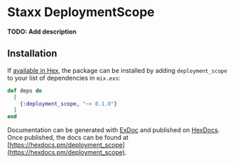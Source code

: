 # Staxx DeploymentScope

**TODO: Add description**

## Installation

If [available in Hex](https://hex.pm/docs/publish), the package can be installed
by adding `deployment_scope` to your list of dependencies in `mix.exs`:

```elixir
def deps do
  [
    {:deployment_scope, "~> 0.1.0"}
  ]
end
```

Documentation can be generated with [ExDoc](https://github.com/elixir-lang/ex_doc)
and published on [HexDocs](https://hexdocs.pm). Once published, the docs can
be found at [https://hexdocs.pm/deployment_scope](https://hexdocs.pm/deployment_scope).
